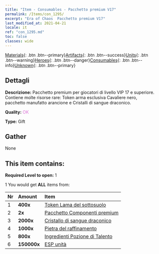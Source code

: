 ```yaml
---
title: "Item - Consumables - Pacchetto premium V17"
permalink: /Items/con_1295/
excerpt: "Era of Chaos  Pacchetto premium V17"
last_modified_at: 2021-04-21
locale: it
ref: "con_1295.md"
toc: false
classes: wide
---
```

 [Materials](/it/Items/){: .btn .btn--primary}[Artifacts](/it/Items/Artifacts/){: .btn .btn--success}[Units](/it/Items/Units/){: .btn .btn--warning}[Heroes](/it/Items/Heroes/){: .btn .btn--danger}[Consumables](/it/Items/Consumables/){: .btn .btn--info}[Unknown](/it/Items/Unknown/){: .btn .btn--primary}

## Dettagli
 **Descrizione:** Pacchetto premium per giocatori di livello VIP 17 e superiore. Contiene molte risorse rare: Token arma esclusiva Cavaliere nero, pacchetto manufatto arancione e Cristalli di sangue draconico.

 **Quality:** <span style="color: #DA70D6">OK</span>

 **Type:** Gift

## Gather

  None

## This item contains:

 **Required Level to open:** 1

 1 You would get **ALL** items  from:

  | Nr | Amount |     Item    |
  |:---|:-------|:------------|
  | 1 |  **400x** | [Token Lama del sottosuolo](/it/Items/con_979/) |  | 
  | 2 |  **2x** | [Pacchetto Componenti premium](/it/Items/con_1363/) |  | 
  | 3 |  **2000x** | [Cristallo di sangue draconico](/it/Items/con_879/) |  | 
  | 4 |  **1000x** | [Pietra del raffinamento](/it/Items/con_814/) |  | 
  | 5 |  **800x** | [Ingredienti Pozione di Talento](/it/Items/con_1120/) |  | 
  | 6 |  **150000x** | [ESP unità](/it/Items/con_902/) |  | 
